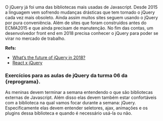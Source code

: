 O jQuery já foi uma das bibliotecas mais usadas de Javascript. Desde 2015 a linguagem vem sofrendo mudanças drásticas que tem tornado o jQuery cada vez mais obsoleto. Ainda assim muitos sites seguem usando o jQuery por pura conveniência. Além de sites que foram construídos antes do ECMA2015 e que ainda precisam de manutenção. No fim das contas, um desenvolvedor front end em 2018 precisa conhecer o jQuery para poder se virar no mercado de trabalho.

**Refs:**
- [What’s the future of jQuery in 2018?](https://github.com/jquery/jquery/issues/3886)
- [React x jQuery](https://trends.google.com/trends/explore?date=today%205-y&q=%2Fm%2F012l1vxv,%2Fm%2F0268gyp)

### Exercícios para as aulas de jQuery da turma 06 da {reprograma}.

As meninas devem terminar a semana entendendo o que são bibliotecas externas de Javascript. Além disso elas devem também estar confortáveis com a biblioteca na qual vamos focar durante a semana: jQuery. Especificamente elas devem entender seletores, ajax, animações e os plugins dessa biblioteca e quando é necessário usá-la ou não.